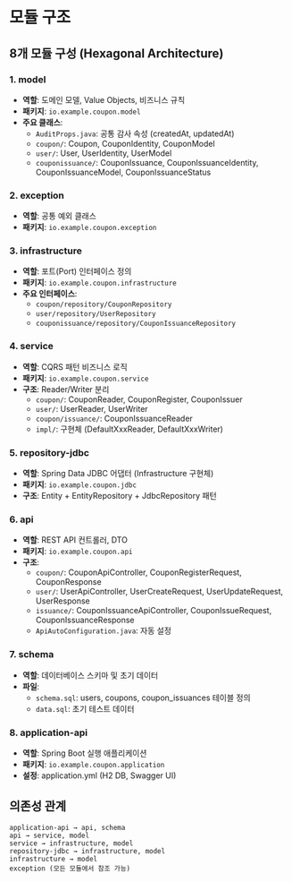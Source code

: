 # 모듈 구조

## 8개 모듈 구성 (Hexagonal Architecture)

### 1. model
- **역할**: 도메인 모델, Value Objects, 비즈니스 규칙
- **패키지**: `io.example.coupon.model`
- **주요 클래스**:
  - `AuditProps.java`: 공통 감사 속성 (createdAt, updatedAt)
  - `coupon/`: Coupon, CouponIdentity, CouponModel
  - `user/`: User, UserIdentity, UserModel
  - `couponissuance/`: CouponIssuance, CouponIssuanceIdentity, CouponIssuanceModel, CouponIssuanceStatus

### 2. exception
- **역할**: 공통 예외 클래스
- **패키지**: `io.example.coupon.exception`

### 3. infrastructure
- **역할**: 포트(Port) 인터페이스 정의
- **패키지**: `io.example.coupon.infrastructure`
- **주요 인터페이스**:
  - `coupon/repository/CouponRepository`
  - `user/repository/UserRepository`
  - `couponissuance/repository/CouponIssuanceRepository`

### 4. service
- **역할**: CQRS 패턴 비즈니스 로직
- **패키지**: `io.example.coupon.service`
- **구조**: Reader/Writer 분리
  - `coupon/`: CouponReader, CouponRegister, CouponIssuer
  - `user/`: UserReader, UserWriter
  - `coupon/issuance/`: CouponIssuanceReader
  - `impl/`: 구현체 (DefaultXxxReader, DefaultXxxWriter)

### 5. repository-jdbc
- **역할**: Spring Data JDBC 어댑터 (Infrastructure 구현체)
- **패키지**: `io.example.coupon.jdbc`
- **구조**: Entity + EntityRepository + JdbcRepository 패턴

### 6. api
- **역할**: REST API 컨트롤러, DTO
- **패키지**: `io.example.coupon.api`
- **구조**:
  - `coupon/`: CouponApiController, CouponRegisterRequest, CouponResponse
  - `user/`: UserApiController, UserCreateRequest, UserUpdateRequest, UserResponse
  - `issuance/`: CouponIssuanceApiController, CouponIssueRequest, CouponIssuanceResponse
  - `ApiAutoConfiguration.java`: 자동 설정

### 7. schema
- **역할**: 데이터베이스 스키마 및 초기 데이터
- **파일**:
  - `schema.sql`: users, coupons, coupon_issuances 테이블 정의
  - `data.sql`: 초기 테스트 데이터

### 8. application-api
- **역할**: Spring Boot 실행 애플리케이션
- **패키지**: `io.example.coupon.application`
- **설정**: application.yml (H2 DB, Swagger UI)

## 의존성 관계
```
application-api → api, schema
api → service, model
service → infrastructure, model
repository-jdbc → infrastructure, model
infrastructure → model
exception (모든 모듈에서 참조 가능)
```
